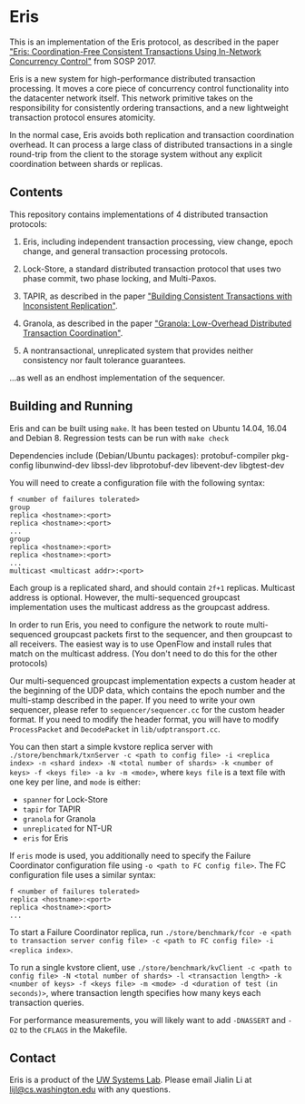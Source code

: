 # Eris

This is an implementation of the Eris protocol, as described in the paper
["Eris: Coordination-Free Consistent Transactions Using In-Network Concurrency Control"](https://homes.cs.washington.edu/~lijl/papers/eris-sosp17.pdf)
from SOSP 2017.

Eris is a new system for high-performance distributed transaction processing.
It moves a core piece of concurrency control functionality into the datacenter
network itself. This network primitive takes on the responsibility for
consistently ordering transactions, and a new lightweight transaction protocol
ensures atomicity.

In the normal case, Eris avoids both replication and transaction coordination
overhead. It can process a large class of distributed transactions in a
single round-trip from the client to the storage system without any explicit
coordination between shards or replicas.

## Contents

This repository contains implementations of 4 distributed transaction protocols:

1. Eris, including independent transaction processing, view change,
   epoch change, and general transaction processing protocols.

2. Lock-Store, a standard distributed transaction protocol that uses two phase
   commit, two phase locking, and Multi-Paxos.

3. TAPIR, as described in the paper
   ["Building Consistent Transactions with Inconsistent Replication"](https://homes.cs.washington.edu/~arvind/papers/tapir.pdf).

4. Granola, as described in the paper
   ["Granola: Low-Overhead Distributed Transaction Coordination"](https://www.usenix.org/system/files/conference/atc12/atc12-final118.pdf).

5. A nontransactional, unreplicated system that provides neither consistency nor
   fault tolerance guarantees.

...as well as an endhost implementation of the sequencer.

## Building and Running

Eris and can be built using `make`. It has been tested on Ubuntu 14.04,
16.04 and Debian 8. Regression tests can be run with `make check`

Dependencies include (Debian/Ubuntu packages):
  protobuf-compiler pkg-config libunwind-dev libssl-dev libprotobuf-dev libevent-dev libgtest-dev

You will need to create a configuration file with the following
syntax:

```
f <number of failures tolerated>
group
replica <hostname>:<port>
replica <hostname>:<port>
...
group
replica <hostname>:<port>
replica <hostname>:<port>
...
multicast <multicast addr>:<port>
```

Each group is a replicated shard, and should contain `2f+1` replicas. Multicast
address is optional. However, the multi-sequenced groupcast implementation
uses the multicast address as the groupcast address.

In order to run Eris, you need to configure the network to route multi-sequenced
groupcast packets first to the sequencer, and then groupcast to all receivers.
The easiest way is to use OpenFlow and install rules that match on the multicast
address. (You don't need to do this for the other protocols)

Our multi-sequenced groupcast implementation expects a custom header at the beginning
of the UDP data, which contains the epoch number and the multi-stamp described in the
paper. If you need to write your own sequencer, please refer to `sequencer/sequencer.cc`
for the custom header format. If you need to modify the header format, you will have
to modify `ProcessPacket` and `DecodePacket` in `lib/udptransport.cc`.

You can then start a simple kvstore replica server with
`./store/benchmark/txnServer -c <path to config file> -i <replica index> -n
<shard index> -N <total number of shards> -k <number of keys> -f <keys file> -a
kv -m <mode>`, where `keys file` is a text file with one key per line, and
`mode` is either:
  - `spanner` for Lock-Store
  - `tapir` for TAPIR
  - `granola` for Granola
  - `unreplicated` for NT-UR
  - `eris` for Eris

If `eris` mode is used, you additionally need to specify the Failure Coordinator
configuration file using `-o <path to FC config file>`. The FC configuration file
uses a similar syntax:

```
f <number of failures tolerated>
replica <hostname>:<port>
replica <hostname>:<port>
...
```

To start a Failure Coordinator replica, run `./store/benchmark/fcor
-e <path to transaction server config file> -c <path to FC config file>
-i <replica index>`.

To run a single kvstore client, use `./store/benchmark/kvClient -c <path to
config file> -N <total number of shards> -l <transaction length> -k <number of
keys> -f <keys file> -m <mode> -d <duration of test (in seconds)>`, where
transaction length specifies how many keys each transaction queries.

For performance measurements, you will likely want to add `-DNASSERT`
and `-O2` to the `CFLAGS` in the Makefile.

## Contact

Eris is a product of the
[UW Systems Lab](http://syslab.cs.washington.edu/). Please email Jialin
Li at lijl@cs.washington.edu with any questions.
